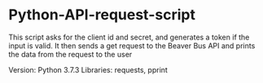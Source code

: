 # Python-API-request-script
This script asks for the client id and secret, and generates a token if the input is valid. It then sends a get request to the Beaver Bus API and prints the data from the request to the user

Version: Python 3.7.3 Libraries: requests, pprint
